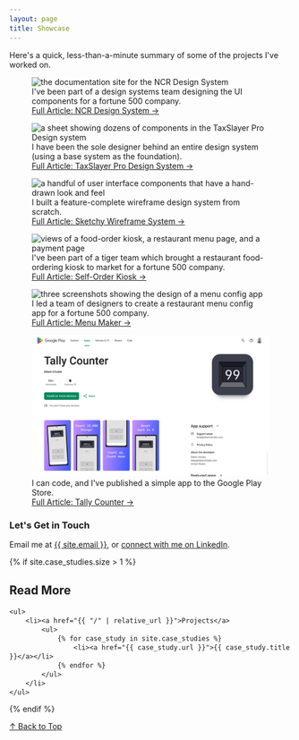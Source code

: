 ```yaml
---
layout: page
title: Showcase
---
```


Here's a quick, less-than-a-minute summary of some of the projects I've worked on.

<!-- <figure>
    <img alt="two screenshots from an ecommerce interface, one showing a shopping page, and the other showing an order page" src="/assets/img/taxslayer-pro-ecommerce/finished-design-renewal.png">
    <figcaption>I designed a custom ecommerce flow that's powering thousands of large transactions per year. 
    <br><a href="/articles/taxslayer-pro-ecommerce/">Full Article: TaxSlayer Pro Ecommerce &rarr;</a></figcaption>
</figure> -->

<figure>
    <img alt="the documentation site for the NCR Design System" src="/assets/img/ncr-design-system/ncr-ds-site-specs.png">
    <figcaption>I've been part of a design systems team designing the UI components for a fortune 500 company. <br><a href="/articles/ncr-design-system/">Full Article: NCR Design System &rarr;</a></figcaption>
</figure>

<!-- <figure>
    <img alt="the start page in an AI chat thread where the AI is asking how it can help" src="/assets/img/prepcheck/fresh-chat.png">
    <figcaption>I've designed an LLM-powered AI chat feature that's live in production. <br><a href="/articles/prepcheck/">Full Article: PrepCheck &rarr;</a></figcaption>
</figure> -->

<figure>
    <img alt="a sheet showing dozens of components in the TaxSlayer Pro Design system" src="/assets/img/taxslayer-pro-design-system/component-overview.jpg">
    <figcaption>I have been the sole designer behind an entire design system (using a base system as the foundation). <br><a href="/articles/taxslayer-pro-design-system/">Full Article: TaxSlayer Pro Design System &rarr;</a></figcaption>
</figure>

<figure>
    <img alt="a handful of user interface components that have a hand-drawn look and feel" src="/assets/img/sketchy-wireframe-system/components.png">
    <figcaption>I built a feature-complete wireframe design system from scratch. <br><a href="/articles/sketchy-wireframe-system/">Full Article: Sketchy Wireframe System &rarr;</a></figcaption>
</figure>

<!-- <figure>
    <img alt="a page showing activity for one specific customer, with automated interactions mixed in" src="/assets/img/speeddialer-ai/customer-activity-history.png">
    <figcaption>I designed an AI-powered support tool for a hackathon. <br><a href="/articles/speeddialer-ai/">Full Article: SpeedDialer AI &rarr;</a></figcaption>
</figure> -->

<figure>
    <img alt="views of a food-order kiosk, a restaurant menu page, and a payment page" src="/assets/img/self-order-kiosk/cso2-final-UI.png">
    <figcaption>I've been part of a tiger team which brought a restaurant food-ordering kiosk to market for a fortune 500 company. <br><a href="/articles/self-order-kiosk/">Full Article: Self-Order Kiosk &rarr;</a></figcaption>
</figure>

<figure>
    <img alt="three screenshots showing the design of a menu config app" src="/assets/img/menu-maker/menu-maker-final-UI.png">
    <figcaption>I led a team of designers to create a restaurant menu config app for a fortune 500 company. <br><a href="/articles/menu-maker/">Full Article: Menu Maker &rarr;</a></figcaption>
</figure>

<figure>
    <img alt="screenshot of the Google Play Store webpage for the Tally Counter app by Edwin Choate" src="/assets/img/tally-counter/app-store-page.png">
    <figcaption>I can code, and I've published a simple app to the Google Play Store. <br><a href="/articles/tally-counter/">Full Article: Tally Counter &rarr;</a></figcaption>
</figure>

### Let's Get in Touch

Email me at <a href="mailto:{{ site.email }}">{{ site.email }}</a>, or <a target="_blank" href="https://www.linkedin.com/in/{{ site.linkedin_username }}">connect with me on LinkedIn</a>.

{% if site.case_studies.size > 1 %}
<div>
    <h2>Read More</h2>

    <ul>
        <li><a href="{{ "/" | relative_url }}">Projects</a>
            <ul>
                {% for case_study in site.case_studies %}
                    <li><a href="{{ case_study.url }}">{{ case_study.title }}</a></li>
                {% endfor %}
            </ul>
        </li>
    </ul>
</div>
{% endif %}

<a href="#top">&uarr; Back to Top</a>
